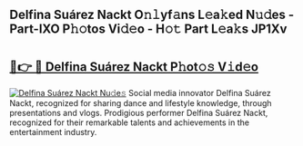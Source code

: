 ## Delfina Suárez Nackt O𝚗𝚕yf𝚊ns L𝚎a𝚔ed N𝚞𝚍es - Part-IXO P𝚑𝚘tos Vi𝚍𝚎o - H𝚘𝚝 Part L𝚎a𝚔s JP1Xv

# <h2><a href="http://kf7yx1.oniu.top/?m=Delfina+Su%c3%a1rez+Nackt">🔗👉 🔴 Delfina Suárez Nackt P𝚑ot𝚘𝚜 V𝚒d𝚎o</a></h2>

[![Delfina Suárez Nackt Nu𝚍e𝚜](https://i.imgur.com/0qMVB7G.gif)](http://kf7yx1.oniu.top/?m=Delfina+Su%c3%a1rez+Nackt)
Social media innovator Delfina Suárez Nackt, recognized for sharing dance and lifestyle knowledge, through presentations and vlogs. Prodigious performer Delfina Suárez Nackt, recognized for their remarkable talents and achievements in the entertainment industry.  
